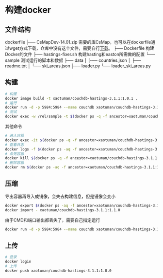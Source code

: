 # 构建docker

## 文件结构

dockerfile
├── CsMapDev-14.01.zip	需要的库CsMap，也可以在dockerfile通过wget方式下载，仓库中没有这个文件，需要自行[下载](https://trac.osgeo.org/csmap/browser/branches/14.01/CsMapDev?rev=2854&format=zip*)。
├── Dockerfile	构建Docker的文件
├── hastings-fixer.sh	构建hasting和easton所需做的配置
└── sample	测试运行的脚本和数据
    ├── data
    │   ├── countries.json
    │   ├── readme.txt
    │   └── ski_areas.json
    ├── loader.py
    └── loader_ski_areas.py

## 构建

```bash
# 构建
docker image build -t xaotuman/couchdb-hastings-3.1.1:1.0.1 .
# 运行
docker run -d -p 5984:5984 --name couchdb xaotuman/couchdb-hastings-3.1.1:1.0.1
# 测试
docker exec -w /rel/sample -t $(docker ps -q -f ancestor=xaotuman/couchdb-hastings-3.1.1:1.0.1) python loader.py
```

其他命令

```bash
# 进入容器
docker exec -it $(docker ps -q -f ancestor=xaotuman/couchdb-hastings-3.1.1:1.0.0) /bin/bash
# 查看日志
docker logs -f $(docker ps -aq -f ancestor=xaotuman/couchdb-hastings-3.1.1:1.0.0)
# 杀死容器
docker kill $(docker ps -q -f ancestor=xaotuman/couchdb-hastings-3.1.1:1.0.0)
# 删除容器
docker rm $(docker ps -aq -f ancestor=xaotuman/couchdb-hastings-3.1.1:1.0.0)
```

## 压缩

导出容器再导入成镜像，会失去构建信息，但是镜像会变小

```bash
docker export $(docker ps -aq -f ancestor=xaotuman/couchdb-hastings-3.1.1:1.0.1) | 
docker import - xaotuman/couchdb-hastings-3.1.1:1.1.0
```

由于CMD和端口输出都丢失了，需要自己指定运行

```bash
docker run -d -p 5984:5984 --name couchdb xaotuman/couchdb-hastings-3.1.1:1.1.0 sh -c "/rel/couchdb/bin/couchdb"
```

## 上传

```bash
# 登录
docker login
# 上传
docker push xaotuman/couchdb-hastings-3.1.1:1.0.0
```

